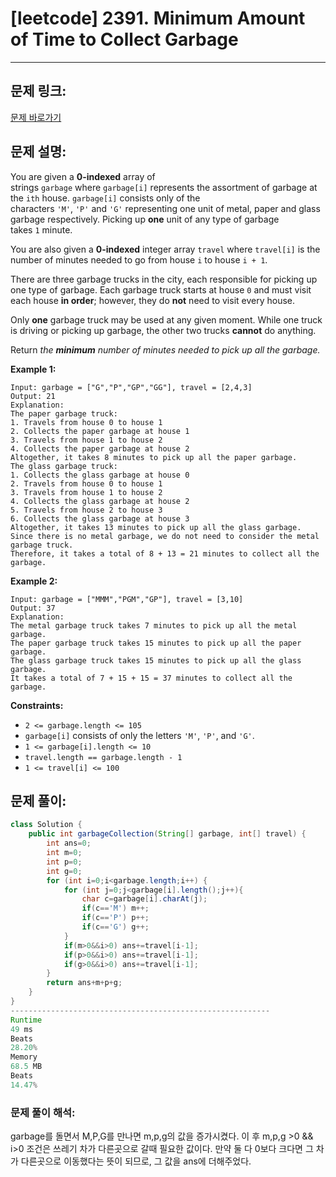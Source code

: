 # [leetcode] 2391. Minimum Amount of Time to Collect Garbage

---

## 문제 링크:

[문제 바로가기](https://leetcode.com/problems/minimum-amount-of-time-to-collect-garbage/description/)

## 문제 설명:

You are given a **0-indexed** array of strings `garbage` where `garbage[i]` represents the assortment of garbage at the `ith` house. `garbage[i]` consists only of the characters `'M'`, `'P'` and `'G'` representing one unit of metal, paper and glass garbage respectively. Picking up **one** unit of any type of garbage takes `1` minute.

You are also given a **0-indexed** integer array `travel` where `travel[i]` is the number of minutes needed to go from house `i` to house `i + 1`.

There are three garbage trucks in the city, each responsible for picking up one type of garbage. Each garbage truck starts at house `0` and must visit each house **in order**; however, they do **not** need to visit every house.

Only **one** garbage truck may be used at any given moment. While one truck is driving or picking up garbage, the other two trucks **cannot** do anything.

Return *the **minimum** number of minutes needed to pick up all the garbage.*

**Example 1:**

```
Input: garbage = ["G","P","GP","GG"], travel = [2,4,3]
Output: 21
Explanation:
The paper garbage truck:
1. Travels from house 0 to house 1
2. Collects the paper garbage at house 1
3. Travels from house 1 to house 2
4. Collects the paper garbage at house 2
Altogether, it takes 8 minutes to pick up all the paper garbage.
The glass garbage truck:
1. Collects the glass garbage at house 0
2. Travels from house 0 to house 1
3. Travels from house 1 to house 2
4. Collects the glass garbage at house 2
5. Travels from house 2 to house 3
6. Collects the glass garbage at house 3
Altogether, it takes 13 minutes to pick up all the glass garbage.
Since there is no metal garbage, we do not need to consider the metal garbage truck.
Therefore, it takes a total of 8 + 13 = 21 minutes to collect all the garbage.

```

**Example 2:**

```
Input: garbage = ["MMM","PGM","GP"], travel = [3,10]
Output: 37
Explanation:
The metal garbage truck takes 7 minutes to pick up all the metal garbage.
The paper garbage truck takes 15 minutes to pick up all the paper garbage.
The glass garbage truck takes 15 minutes to pick up all the glass garbage.
It takes a total of 7 + 15 + 15 = 37 minutes to collect all the garbage.

```

**Constraints:**

- `2 <= garbage.length <= 105`
- `garbage[i]` consists of only the letters `'M'`, `'P'`, and `'G'`.
- `1 <= garbage[i].length <= 10`
- `travel.length == garbage.length - 1`
- `1 <= travel[i] <= 100`

## 문제 풀이:

```java
class Solution {
    public int garbageCollection(String[] garbage, int[] travel) {
        int ans=0;
        int m=0;
        int p=0;
        int g=0;
        for (int i=0;i<garbage.length;i++) {
            for (int j=0;j<garbage[i].length();j++){
                char c=garbage[i].charAt(j);
                if(c=='M') m++;
                if(c=='P') p++;
                if(c=='G') g++;
            }
            if(m>0&&i>0) ans+=travel[i-1];
            if(p>0&&i>0) ans+=travel[i-1];
            if(g>0&&i>0) ans+=travel[i-1];
        }
        return ans+m+p+g;
    }
}
----------------------------------------------------------
Runtime
49 ms
Beats
28.20%
Memory
68.5 MB
Beats
14.47%
```

### **문제 풀이 해석:**

garbage를 돌면서 M,P,G를 만나면 m,p,g의 값을 증가시켰다. 이 후 m,p,g >0 && i>0 조건은 쓰레기 차가 다른곳으로 갈때 필요한 값이다. 만약 둘 다 0보다 크다면 그 차가 다른곳으로 이동했다는 뜻이 되므로, 그 값을 ans에 더해주었다.
